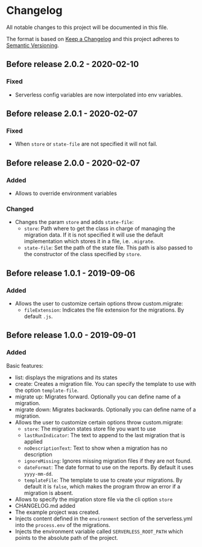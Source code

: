 # Changelog
All notable changes to this project will be documented in this file.

The format is based on [Keep a Changelog](https://keepachangelog.com/en/1.0.0/)
and this project adheres to [Semantic Versioning](https://semver.org/spec/v2.0.0.html).

## Before release 2.0.2 - 2020-02-10
### Fixed
- Serverless config variables are now interpolated into env variables.
## Before release 2.0.1 - 2020-02-07
### Fixed
- When `store` or `state-file` are not specified it will not fail.
## Before release 2.0.0 - 2020-02-07
### Added
- Allows to override environment variables
### Changed
- Changes the param `store` and adds `state-file`:
    * `store`: Path where to get the class in charge of managing the migration data. If it is not
    specified it will use the default implementation which stores it in a file, i.e. `.migrate`.
    * `state-file`: Set the path of the state file. This path is also passed to the constructor of 
    the class specified by `store`.

## Before release 1.0.1 - 2019-09-06
### Added
- Allows the user to customize certain options throw custom.migrate:
    * `fileExtension`: Indicates the file extension for the migrations. By default `.js`.

## Before release 1.0.0 - 2019-09-01
### Added
Basic features:
- list: displays the migrations and its states
- create: Creates a migration file. You can specify the template to use with the option `template-file`.
- migrate up: Migrates forward. Optionally you can define name of a migration.
- migrate down: Migrates backwards. Optionally you can define name of a migration.
- Allows the user to customize certain options throw custom.migrate:
    * `store`: The migration states store file you want to use
    * `lastRunIndicator`: The text to append to the last migration that is applied
    * `noDescriptionText`: Text to show when a migration has no description
    * `ignoreMissing`: Ignores missing migration files if they are not found. 
    * `dateFormat`: The date format to use on the reports. By default it uses `yyyy-mm-dd`.
    * `templateFile`: The template to use to create your migrations.
    By default it is `false`, which makes the program throw an error if a migration is absent.
- Allows to specify the migration store file via the cli option `store`
- CHANGELOG.md added
- The example project was created.
- Injects content defined in the `environment` section of the serverless.yml into the 
`process.env` of the migrations.
- Injects the environment variable called `SERVERLESS_ROOT_PATH` which points to the absolute path of the project.

 
